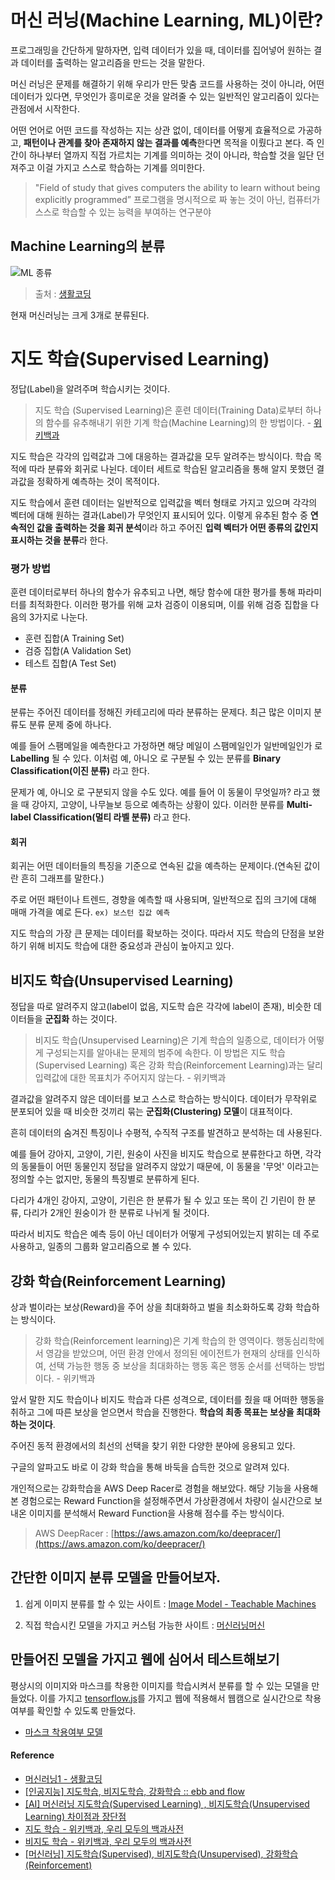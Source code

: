# 머신 러닝(Machine Learning, ML)이란?

프로그래밍을 간단하게 말하자면, 입력 데이터가 있을 때, 데이터를 집어넣어 원하는 결과 데이터를 출력하는 알고리즘을 만드는 것을 말한다.

머신 러닝은 문제를 해결하기 위해 우리가 만든 맞춤 코드를 사용하는 것이 아니라, 어떤 데이터가 있다면, 무엇인가 흥미로운 것을 알려줄 수 있는 일반적인 알고리즘이 있다는 관점에서 시작한다.

어떤 언어로 어떤 코드를 작성하는 지는 상관 없이, 데이터를 어떻게 효율적으로 가공하고, **패턴이나 관계를 찾아 존재하지 않는 결과를 예측**한다면 목적을 이뤘다고 본다. 즉 인간이 하나부터 열까지 직접 가르치는 기계를 의미하는 것이 아니라, 학습할 것을 일단 던져주고 이걸 가지고 스스로 학습하는 기계를 의미한다.

> "Field of study that gives computers the ability to learn without being explicitly programmed”
프로그램을 명시적으로 짜 놓는 것이 아닌, 컴퓨터가 스스로 학습할 수 있는 능력을 부여하는 연구분야

## Machine Learning의 분류

![ML 종류](https://user-images.githubusercontent.com/24274424/91469635-97729f80-e8ce-11ea-9ee5-264c73e94910.png)


> 출처 : [생활코딩](https://opentutorials.org/course/4548/28934)

현재 머신러닝는 크게 3개로 분류된다.

# 지도 학습(Supervised Learning)

정답(Label)을 알려주며 학습시키는 것이다.

> 지도 학습 (Supervised Learning)은 훈련 데이터(Training Data)로부터 하나의 함수를 유추해내기 위한 기계 학습(Machine Learning)의 한 방법이다. - [위키백과](https://ko.wikipedia.org/wiki/%EC%A7%80%EB%8F%84_%ED%95%99%EC%8A%B5)

지도 학습은 각각의 입력값과 그에 대응하는 결과값을 모두 알려주는 방식이다. 학습 목적에 따라 분류와 회귀로 나뉜다. 데이터 세트로 학습된 알고리즘을 통해 알지 못했던 결과값을 정확하게 예측하는 것이 목적이다.

지도 학습에서 훈련 데이터는 일반적으로 입력값을 벡터 형태로 가지고 있으며 각각의 벡터에 대해 원하는 결과(Label)가 무엇인지 표시되어 있다. 이렇게 유추된 함수 중 **연속적인 값을 출력하는 것을 회귀 분석**이라 하고 주어진 **입력 벡터가 어떤 종류의 값인지 표시하는 것을 분류**라 한다.

### 평가 방법

훈련 데이터로부터 하나의 함수가 유추되고 나면, 해당 함수에 대한 평가를 통해 파라미터를 최적화한다. 이러한 평가를 위해 교차 검증이 이용되며, 이를 위해 검증 집합을 다음의 3가지로 나눈다.

- 훈련 집합(A Training Set)
- 검증 집합(A Validation Set)
- 테스트 집합(A Test Set)

#### 분류

분류는 주어진 데이터를 정해진 카테고리에 따라 분류하는 문제다. 최근 많은 이미지 분류도 분류 문제 중에 하나다.

예를 들어 스팸메일을 예측한다고 가정하면 해당 메일이 스팸메일인가 일반메일인가 로 **Labelling** 될 수 있다. 이처럼 예, 아니오 로 구분될 수 있는 분류를 **Binary Classification(이진 분류)** 라고 한다.

문제가 예, 아니오 로 구분되지 않을 수도 있다. 예를 들어 이 동물이 무엇일까? 라고 했을 때 강아지, 고양이, 나무늘보 등으로 예측하는 상황이 있다. 이러한 분류를 **Multi-label Classification(멀티 라벨 분류)** 라고 한다.

#### 회귀

회귀는 어떤 데이터들의 특징을 기준으로 연속된 값을 예측하는 문제이다.(연속된 값이란 흔히 그래프를 말한다.)

주로 어떤 패턴이나 트렌드, 경향을 예측할 때 사용되며, 일반적으로 집의 크기에 대해 매매 가격을 예로 든다. `ex) 보스턴 집값 예측`

지도 학습의 가장 큰 문제는 데이터를 확보하는 것이다. 따라서 지도 학습의 단점을 보완하기 위해 비지도 학습에 대한 중요성과 관심이 높아지고 있다.

## 비지도 학습(Unsupervised Learning)

정답을 따로 알려주지 않고(label이 없음, 지도학 습은 각각에 label이 존재), 비슷한 데이터들을 **군집화** 하는 것이다.

> 비지도 학습(Unsupervised Learning)은 기계 학습의 일종으로, 데이터가 어떻게 구성되는지를 알아내는 문제의 범주에 속한다. 이 방법은 지도 학습(Supervised Learning) 혹은 강화 학습(Reinforcement Learning)과는 달리 입력값에 대한 목표치가 주어지지 않는다. - 위키백과

결과값을 알려주지 않은 데이터를 보고 스스로 학습하는 방식이다. 데이터가 무작위로 분포되어 있을 때 비슷한 것끼리 묶는 **군집화(Clustering) 모델**이 대표적이다.

흔히 데이터의 숨겨진 특징이나 수평적, 수직적 구조를 발견하고 분석하는 데 사용된다.

예를 들어 강아지, 고양이, 기린, 원숭이 사진을 비지도 학습으로 분류한다고 하면, 각각의 동물들이 어떤 동물인지 정답을 알려주지 않았기 때문에, 이 동물을 '무엇' 이라고는 정의할 수는 없지만, 동물의 특징별로 분류하게 된다.

다리가 4개인 강아지, 고양이, 기린은 한 분류가 될 수 있고 또는 목이 긴 기린이 한 분류, 다리가 2개인 원숭이가 한 분류로 나뉘게 될 것이다.

따라서 비지도 학습은 예측 등이 아닌 데이터가 어떻게 구성되어있는지 밝히는 데 주로 사용하고, 일종의 그룹화 알고리즘으로 볼 수 있다.

## 강화 학습(Reinforcement Learning)

상과 벌이라는 보상(Reward)을 주어 상을 최대화하고 벌을 최소화하도록 강화 학습하는 방식이다.

> 강화 학습(Reinforcement learning)은 기계 학습의 한 영역이다. 행동심리학에서 영감을 받았으며, 어떤 환경 안에서 정의된 에이전트가 현재의 상태를 인식하여, 선택 가능한 행동 중 보상을 최대화하는 행동 혹은 행동 순서를 선택하는 방법이다. - 위키백과

앞서 말한 지도 학습이나 비지도 학습과 다른 성격으로, 데이터를 줬을 때 어떠한 행동을 취하고 그에 따른 보상을 얻으면서 학습을 진행한다. **학습의 최종 목표는 보상을 최대화하는 것이다**.

주어진 동적 환경에서의 최선의 선택을 찾기 위한 다양한 분야에 응용되고 있다. 

구글의 알파고도 바로 이 강화 학습을 통해 바둑을 습득한 것으로 알려져 있다.

개인적으로는 강화학습을 AWS Deep Racer로 경험을 해보았다. 해당 기능을 사용해본 경험으로는 Reward Function을 설정해주면서 가상환경에서 차량이 실시간으로 보내온 이미지를 분석해서 Reward Function을 사용해 점수를 주는 방식이다.

> AWS DeepRacer : [https://aws.amazon.com/ko/deepracer/](https://aws.amazon.com/ko/deepracer/)

## 간단한 이미지 분류 모델을 만들어보자.

1. 쉽게 이미지 분류를 할 수 있는 사이트 : [Image Model - Teachable Machines](https://teachablemachine.withgoogle.com/train/image)

2. 직접 학습시킨 모델을 가지고 커스텀 가능한 사이트 : [머신러닝머신](https://ml-app.yah.ac/)

## 만들어진 모델을 가지고 웹에 심어서 테스트해보기

평상시의 이미지와 마스크를 착용한 이미지를 학습시켜서 분류를 할 수 있는 모델을 만들었다. 이를 가지고 [tensorflow.js](https://www.tensorflow.org/js)를 가지고 웹에 적용해서 웹캠으로 실시간으로 착용여부를 확인할 수 있도록 만들었다.

- [마스크 착용여부 모델](https://seonhyungjo.github.io/tensorflow-2.0-study/%EB%A7%88%EC%8A%A4%ED%81%AC_%EC%B0%A9%EC%9A%A9_%EC%97%AC%EB%B6%80/)

#### Reference

- [머신러닝1 - 생활코딩](https://opentutorials.org/course/4548)
- [[인공지능] 지도학습, 비지도학습, 강화학습 :: ebb and flow](https://ebbnflow.tistory.com/165)
- [[AI] 머신러닝 지도학습(Supervised Learning) , 비지도학습(Unsupervised Learning) 차이점과 장단점](https://wendys.tistory.com/169)
- [지도 학습 - 위키백과, 우리 모두의 백과사전](https://ko.wikipedia.org/wiki/%EC%A7%80%EB%8F%84_%ED%95%99%EC%8A%B5)
- [비지도 학습 - 위키백과, 우리 모두의 백과사전](https://ko.wikipedia.org/wiki/%EB%B9%84%EC%A7%80%EB%8F%84_%ED%95%99%EC%8A%B5)
- [[머신러닝] 지도학습(Supervised), 비지도학습(Unsupervised), 강화학습(Reinforcement)](https://marobiana.tistory.com/155)